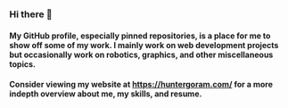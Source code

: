 ### Hi there 👋
#### My GitHub profile, especially pinned repositories, is a place for me to show off some of my work. I mainly work on web development projects but occasionally work on robotics, graphics, and other miscellaneous topics.

#### Consider viewing my website at https://huntergoram.com/ for a more indepth overview about me, my skills, and resume.
<!--
**KueZie/KueZie** is a ✨ _special_ ✨ repository because its `README.md` (this file) appears on your GitHub profile.

Here are some ideas to get you started:

- 🔭 I’m currently working on ...
- 🌱 I’m currently learning ...
- 👯 I’m looking to collaborate on ...
- 🤔 I’m looking for help with ...
- 💬 Ask me about ...
- 📫 How to reach me: ...
- 😄 Pronouns: ...
- ⚡ Fun fact: ...
-->
